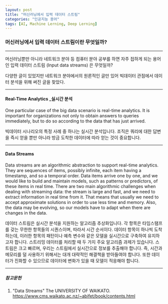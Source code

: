 ```yaml
---
layout: post
title: "머신러닝에서 입력 데이터 스트림"
categories: "인공지능 용어"
tags: [AI, Machine Lerning, Deep Lerning]
---
```




### 머신러닝에서 입력 데이터 스트림이란 무엇일까?

---

머신러닝뿐만 아니라 네트워크 분야 등 컴퓨터 분야 공부를 하면 자주 접하게 되는 용어인 입력 데이터 스트림 (Input data streams) 은 무엇일까?

다양한 글이 있었지만 네트워크 분야에서의 원론적인 글만 있어 빅데이터 관점에서 데이터 분석을 위해 써진 글을 찾았다.

---

#### Real-Time Analytics _실시간 분석
One particular case of the big data scenario is real-time analytics. It is important for organizations not only to obtain answers to queries immediately, but to do so according to the data that has just arrived.

빅데이터 시나리오의 특정 사례 중 하나는 실시간 분석입니다. 조직은 쿼리에 대한 답변을 즉시 얻을 뿐만 아니라 방금 도착한 데이터에 따라 얻는 것이 중요합니다.

---

#### Data Streams

Data streams are an algorithmic abstraction to support real-time analytics. They are sequences of items, possibly infinite, each item having a timestamp, and so a temporal order. Data items arrive one by one, and we would like to build and maintain models, such as patterns or predictors, of these items in real time. There are two main algorithmic challenges when dealing with streaming data: the stream is large and fast, and we need to extract information in real time from it. That means that usually we need to accept approximate solutions in order to use less time and memory. Also, the data may be evolving, so our models have to adapt when there are changes in the data.

데이터 스트림은 실시간 분석을 지원하는 알고리즘 추상화입니다. 각 항목은 타임스탬프를 갖는 무한한 항목들의 시퀀스이며, 따라서 시간 순서이다. 데이터 항목이 하나씩 도착하는데, 이러한 항목의 패턴이나 예측 변수와 같은 모델을 실시간으로 구축하여 유지하고자 합니다. 스트리밍 데이터를 처리할 때 두 가지 주요 알고리즘 과제가 있습니다. 스트림은 크고 빠르며, 우리는 스트림에서 실시간으로 정보를 추출해야 합니다. 즉, 시간과 메모리를 덜 사용하기 위해서는 대개 대략적인 해결책을 받아들여야 합니다. 또한 데이터가 진화할 수 있으므로 데이터에 변화가 있을 때 모델이 적응해야 합니다.

---

##### 참고문헌

1) "Data Streams" The UNIVERSITY OF WAIKATO. https://www.cms.waikato.ac.nz/~abifet/book/contents.html

